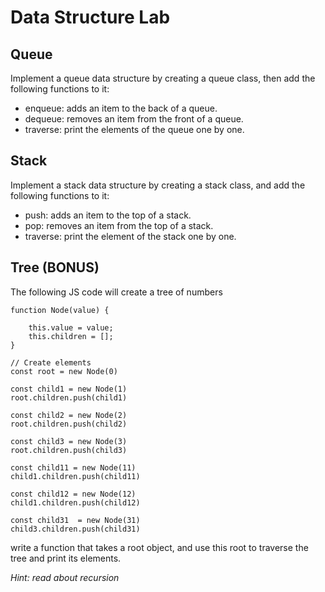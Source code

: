 # Data Structure Lab

## Queue
Implement a queue data structure by creating a queue class, then add the following functions to it:
* enqueue: adds an item to the back of a queue.
* dequeue: removes an item from the front of a queue.
* traverse: print the elements of the queue one by one.


## Stack
Implement a stack data structure by creating a stack class, and add the following functions to it:
* push: adds an item to the top of a stack.
* pop: removes an item from the top of a stack.
* traverse: print the element of the stack one by one.


## Tree (BONUS)

The following JS code will create a tree of numbers

```
function Node(value) {

    this.value = value;
    this.children = [];
}

// Create elements
const root = new Node(0)

const child1 = new Node(1)
root.children.push(child1)

const child2 = new Node(2)
root.children.push(child2)

const child3 = new Node(3)
root.children.push(child3)

const child11 = new Node(11)
child1.children.push(child11)

const child12 = new Node(12)
child1.children.push(child12)

const child31  = new Node(31)
child3.children.push(child31)
```

write a function that takes a root object, and use this root to traverse the tree and print its elements.
  
<i>Hint: read about recursion<i>
